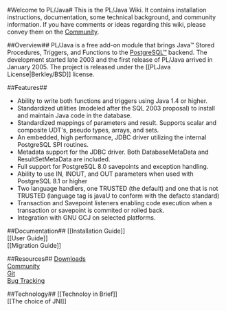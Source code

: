#Welcome to PL/Java#
This is the PL/Java Wiki. It contains installation instructions, documentation, some technical background, and community information. If you have comments or ideas regarding this wiki, please convey them on the [Community](http://pgfoundry.org/mail/?group_id=1000038).

##Overview##
PL/Java is a free add-on module that brings Java™ Stored Procedures, Triggers, and Functions to the [PostgreSQL™](http://www.postgresql.org/) backend. The development started late 2003 and the first release of PL/Java arrived in January 2005. The project is released under the [[PLJava License|Berkley/BSD]] license.

##Features##
* Ability to write both functions and triggers using Java 1.4 or higher.
* Standardized utilities (modeled after the SQL 2003 proposal) to install and maintain Java code in the database.
* Standardized mappings of parameters and result. Supports scalar and composite UDT's, pseudo types, arrays, and sets.
* An embedded, high performance, JDBC driver utilizing the internal PostgreSQL SPI routines.
* Metadata support for the JDBC driver. Both DatabaseMetaData and ResultSetMetaData are included.
* Full support for PostgreSQL 8.0 savepoints and exception handling.
* Ability to use IN, INOUT, and OUT parameters when used with PostgreSQL 8.1 or higher
* Two language handlers, one TRUSTED (the default) and one that is not TRUSTED (language tag is javaU to conform with the defacto standard)
* Transaction and Savepoint listeners enabling code execution when a transaction or savepoint is commited or rolled back.
* Integration with GNU GCJ on selected platforms.

##Documentation##
[[Installation Guide]]  
[[User Guide]]  
[[Migration Guide]]

##Resources##
[Downloads](http://pgfoundry.org/frs/?group_id=1000038)  
[Community](http://pgfoundry.org/mail/?group_id=1000038)    
[Git](/tada/pljava)  
[Bug Tracking](/tada/pljava/issues)

##Technology##
[[Technoloy in Brief]]  
[[The choice of JNI]]
